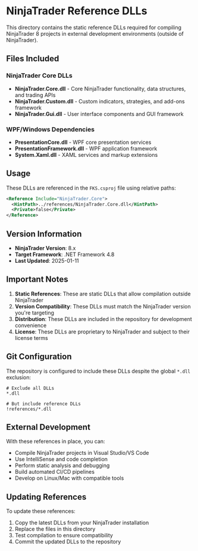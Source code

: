 # NinjaTrader Reference DLLs

This directory contains the static reference DLLs required for compiling NinjaTrader 8 projects in external development environments (outside of NinjaTrader).

## Files Included

### NinjaTrader Core DLLs
- **NinjaTrader.Core.dll** - Core NinjaTrader functionality, data structures, and trading APIs
- **NinjaTrader.Custom.dll** - Custom indicators, strategies, and add-ons framework
- **NinjaTrader.Gui.dll** - User interface components and GUI framework

### WPF/Windows Dependencies
- **PresentationCore.dll** - WPF core presentation services
- **PresentationFramework.dll** - WPF application framework
- **System.Xaml.dll** - XAML services and markup extensions

## Usage

These DLLs are referenced in the `FKS.csproj` file using relative paths:

```xml
<Reference Include="NinjaTrader.Core">
  <HintPath>../references/NinjaTrader.Core.dll</HintPath>
  <Private>false</Private>
</Reference>
```

## Version Information

- **NinjaTrader Version**: 8.x
- **Target Framework**: .NET Framework 4.8
- **Last Updated**: 2025-01-11

## Important Notes

1. **Static References**: These are static DLLs that allow compilation outside NinjaTrader
2. **Version Compatibility**: These DLLs must match the NinjaTrader version you're targeting
3. **Distribution**: These DLLs are included in the repository for development convenience
4. **License**: These DLLs are proprietary to NinjaTrader and subject to their license terms

## Git Configuration

The repository is configured to include these DLLs despite the global `*.dll` exclusion:

```gitignore
# Exclude all DLLs
*.dll

# But include reference DLLs
!references/*.dll
```

## External Development

With these references in place, you can:
- Compile NinjaTrader projects in Visual Studio/VS Code
- Use IntelliSense and code completion
- Perform static analysis and debugging
- Build automated CI/CD pipelines
- Develop on Linux/Mac with compatible tools

## Updating References

To update these references:
1. Copy the latest DLLs from your NinjaTrader installation
2. Replace the files in this directory
3. Test compilation to ensure compatibility
4. Commit the updated DLLs to the repository
